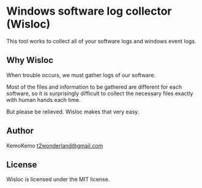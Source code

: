 # Windows software log collector (Wisloc)

This tool works to collect all of your software logs and windows event logs.

## Why Wisloc

When trouble occurs, we must gather logs of our software.

Most of the files and information to be gathered are different for each software, so it is surprisingly difficult to collect the necessary files exactly with human hands each time.

But please be relieved. Wisloc makes that very easy.

## Author

KemoKemo t2wonderland@gmail.com

## License

Wisloc is licensed under the MIT license.
